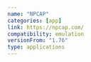 ```yaml
---
name: "NPCAP"
categories: [app]
link: https://npcap.com/
compatibility: emulation
versionFrom: "1.76"
type: applications
---
```



